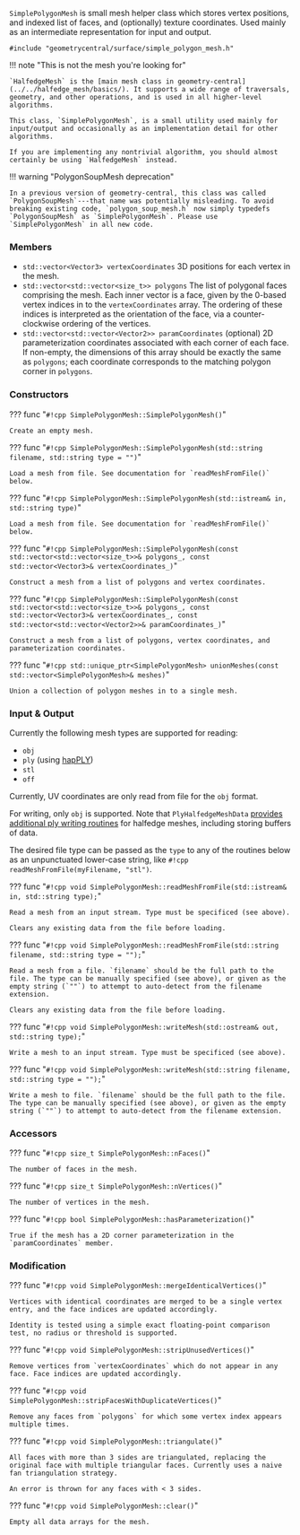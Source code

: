 `SimplePolygonMesh` is small mesh helper class which stores vertex positions, and indexed list of faces, and (optionally) texture coordinates. Used mainly as an intermediate representation for input and output.

`#include "geometrycentral/surface/simple_polygon_mesh.h"`

!!! note "This is not the mesh you're looking for"

    `HalfedgeMesh` is the [main mesh class in geometry-central](../../halfedge_mesh/basics/). It supports a wide range of traversals, geometry, and other operations, and is used in all higher-level algorithms. 

    This class, `SimplePolygonMesh`, is a small utility used mainly for input/output and occasionally as an implementation detail for other algorithms.

    If you are implementing any nontrivial algorithm, you should almost certainly be using `HalfedgeMesh` instead.

!!! warning "PolygonSoupMesh deprecation"

    In a previous version of geometry-central, this class was called `PolygonSoupMesh`---that name was potentially misleading. To avoid breaking existing code, `polygon_soup_mesh.h` now simply typedefs `PolygonSoupMesh` as `SimplePolygonMesh`. Please use `SimplePolygonMesh` in all new code.

### Members

  - `std::vector<Vector3> vertexCoordinates` 3D positions for each vertex in the mesh. 
  - `std::vector<std::vector<size_t>> polygons` The list of polygonal faces comprising the mesh. Each inner vector is a face, given by the 0-based vertex indices in to the `vertexCoordinates` array. The ordering of these indices is interpreted as the orientation of the face, via a counter-clockwise ordering of the vertices.
  - `std::vector<std::vector<Vector2>> paramCoordinates` (optional) 2D parameterization coordinates associated with each corner of each face. If non-empty, the dimensions of this array should be exactly the same as `polygons`; each coordinate corresponds to the matching polygon corner in `polygons`.
   

### Constructors

??? func "`#!cpp SimplePolygonMesh::SimplePolygonMesh()`"

    Create an empty mesh.

??? func "`#!cpp SimplePolygonMesh::SimplePolygonMesh(std::string filename, std::string type = "")`"

    Load a mesh from file. See documentation for `readMeshFromFile()` below.

??? func "`#!cpp SimplePolygonMesh::SimplePolygonMesh(std::istream& in, std::string type)`"

    Load a mesh from file. See documentation for `readMeshFromFile()` below.

??? func "`#!cpp SimplePolygonMesh::SimplePolygonMesh(const std::vector<std::vector<size_t>>& polygons_, const std::vector<Vector3>& vertexCoordinates_)`"

    Construct a mesh from a list of polygons and vertex coordinates.

??? func "`#!cpp SimplePolygonMesh::SimplePolygonMesh(const std::vector<std::vector<size_t>>& polygons_, const std::vector<Vector3>& vertexCoordinates_, const std::vector<std::vector<Vector2>>& paramCoordinates_)`"

    Construct a mesh from a list of polygons, vertex coordinates, and parameterization coordinates.

??? func "`#!cpp std::unique_ptr<SimplePolygonMesh> unionMeshes(const std::vector<SimplePolygonMesh>& meshes)`"

    Union a collection of polygon meshes in to a single mesh.

### Input & Output
    
Currently the following mesh types are supported for reading:
    
  - `obj`
  - `ply` (using [hapPLY](https://github.com/nmwsharp/happly))
  - `stl`
  - `off`

Currently, UV coordinates are only read from file for the `obj` format.

For writing, only `obj` is supported. Note that `PlyHalfedgeMeshData` [provides additional ply writing routines](../io/) for halfedge meshes, including storing buffers of data.

The desired file type can be passed as the `type` to any of the routines below as an unpunctuated lower-case string, like `#!cpp readMeshFromFile(myFilename, "stl")`. 

??? func "`#!cpp void SimplePolygonMesh::readMeshFromFile(std::istream& in, std::string type);`"

    Read a mesh from an input stream. Type must be specificed (see above). 
    
    Clears any existing data from the file before loading.

??? func "`#!cpp void SimplePolygonMesh::readMeshFromFile(std::string filename, std::string type = "");`"

    Read a mesh from a file. `filename` should be the full path to the file. The type can be manually specified (see above), or given as the empty string (`""`) to attempt to auto-detect from the filename extension.

    Clears any existing data from the file before loading.

??? func "`#!cpp void SimplePolygonMesh::writeMesh(std::ostream& out, std::string type);`"

    Write a mesh to an input stream. Type must be specificed (see above).

??? func "`#!cpp void SimplePolygonMesh::writeMesh(std::string filename, std::string type = "");`"

    Write a mesh to file. `filename` should be the full path to the file. The type can be manually specified (see above), or given as the empty string (`""`) to attempt to auto-detect from the filename extension.

### Accessors


??? func "`#!cpp size_t SimplePolygonMesh::nFaces()`"

    The number of faces in the mesh.

??? func "`#!cpp size_t SimplePolygonMesh::nVertices()`"

    The number of vertices in the mesh.

??? func "`#!cpp bool SimplePolygonMesh::hasParameterization()`"

    True if the mesh has a 2D corner parameterization in the `paramCoordinates` member.
 

### Modification

??? func "`#!cpp void SimplePolygonMesh::mergeIdenticalVertices()`"

    Vertices with identical coordinates are merged to be a single vertex entry, and the face indices are updated accordingly.

    Identity is tested using a simple exact floating-point comparison test, no radius or threshold is supported.


??? func "`#!cpp void SimplePolygonMesh::stripUnusedVertices()`"

    Remove vertices from `vertexCoordinates` which do not appear in any face. Face indices are updated accordingly.


??? func "`#!cpp void SimplePolygonMesh::stripFacesWithDuplicateVertices()`"

    Remove any faces from `polygons` for which some vertex index appears multiple times.


??? func "`#!cpp void SimplePolygonMesh::triangulate()`"

    All faces with more than 3 sides are triangulated, replacing the original face with multiple triangular faces. Currently uses a naive fan triangulation strategy.

    An error is thrown for any faces with < 3 sides.

??? func "`#!cpp void SimplePolygonMesh::clear()`"

    Empty all data arrays for the mesh.
